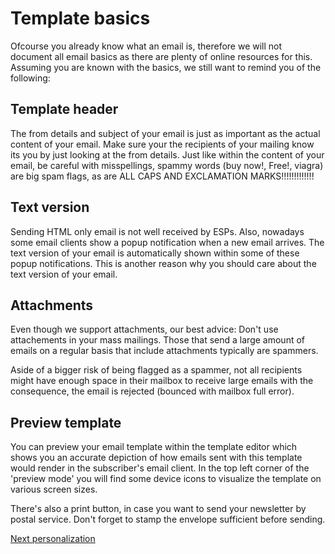 # Template basics

Ofcourse you already know what an email is, therefore we will not document
all email basics as there are plenty of online resources for this. Assuming
you are known with the basics, we still want to remind you of the following:


## Template header
The from details and subject of your email is just as important as the
actual content of your email. Make sure your the recipients of your mailing
know its you by just looking at the from details. Just like within the content
of your email, be careful with misspellings, spammy words (buy now!, Free!,
viagra) are big spam flags, as are ALL CAPS AND EXCLAMATION MARKS!!!!!!!!!!!!!


## Text version
Sending HTML only email is not well received by ESPs. Also, nowadays some
email clients show a popup notification when a new email arrives. The text
version of your email is automatically shown within some of these popup
notifications. This is another reason why you should care about the text
version of your email.


## Attachments
Even though we support attachments, our best advice: Don't use attachements
in your mass mailings. Those that send a large amount of emails on a regular
basis that include attachments typically are spammers.

Aside of a bigger risk of being flagged as a spammer, not all recipients
might have enough space in their mailbox to receive large emails with the
consequence, the email is rejected (bounced with mailbox full error).

## Preview template
You can preview your email template within the template editor which shows
you an accurate depiction of how emails sent with this template would render
in the subscriber's email client. In the top left corner of the 'preview mode'
you will find some device icons to visualize the template on various screen
sizes.

There's also a print button, in case you want to send your newsletter by
postal service. Don't forget to stamp the envelope sufficient before sending.

[Next personalization](copernica-docs:MarketingSuite/template-editor/personalization)
